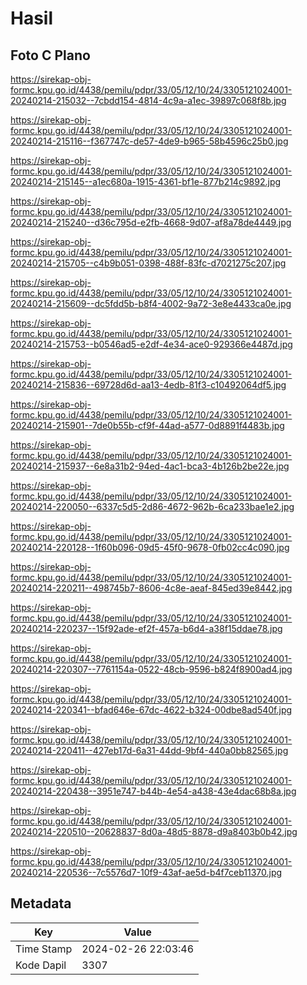 # Hasil

## Foto C Plano

https://sirekap-obj-formc.kpu.go.id/4438/pemilu/pdpr/33/05/12/10/24/3305121024001-20240214-215032--7cbdd154-4814-4c9a-a1ec-39897c068f8b.jpg

https://sirekap-obj-formc.kpu.go.id/4438/pemilu/pdpr/33/05/12/10/24/3305121024001-20240214-215116--f367747c-de57-4de9-b965-58b4596c25b0.jpg

https://sirekap-obj-formc.kpu.go.id/4438/pemilu/pdpr/33/05/12/10/24/3305121024001-20240214-215145--a1ec680a-1915-4361-bf1e-877b214c9892.jpg

https://sirekap-obj-formc.kpu.go.id/4438/pemilu/pdpr/33/05/12/10/24/3305121024001-20240214-215240--d36c795d-e2fb-4668-9d07-af8a78de4449.jpg

https://sirekap-obj-formc.kpu.go.id/4438/pemilu/pdpr/33/05/12/10/24/3305121024001-20240214-215705--c4b9b051-0398-488f-83fc-d7021275c207.jpg

https://sirekap-obj-formc.kpu.go.id/4438/pemilu/pdpr/33/05/12/10/24/3305121024001-20240214-215609--dc5fdd5b-b8f4-4002-9a72-3e8e4433ca0e.jpg

https://sirekap-obj-formc.kpu.go.id/4438/pemilu/pdpr/33/05/12/10/24/3305121024001-20240214-215753--b0546ad5-e2df-4e34-ace0-929366e4487d.jpg

https://sirekap-obj-formc.kpu.go.id/4438/pemilu/pdpr/33/05/12/10/24/3305121024001-20240214-215836--69728d6d-aa13-4edb-81f3-c10492064df5.jpg

https://sirekap-obj-formc.kpu.go.id/4438/pemilu/pdpr/33/05/12/10/24/3305121024001-20240214-215901--7de0b55b-cf9f-44ad-a577-0d8891f4483b.jpg

https://sirekap-obj-formc.kpu.go.id/4438/pemilu/pdpr/33/05/12/10/24/3305121024001-20240214-215937--6e8a31b2-94ed-4ac1-bca3-4b126b2be22e.jpg

https://sirekap-obj-formc.kpu.go.id/4438/pemilu/pdpr/33/05/12/10/24/3305121024001-20240214-220050--6337c5d5-2d86-4672-962b-6ca233bae1e2.jpg

https://sirekap-obj-formc.kpu.go.id/4438/pemilu/pdpr/33/05/12/10/24/3305121024001-20240214-220128--1f60b096-09d5-45f0-9678-0fb02cc4c090.jpg

https://sirekap-obj-formc.kpu.go.id/4438/pemilu/pdpr/33/05/12/10/24/3305121024001-20240214-220211--498745b7-8606-4c8e-aeaf-845ed39e8442.jpg

https://sirekap-obj-formc.kpu.go.id/4438/pemilu/pdpr/33/05/12/10/24/3305121024001-20240214-220237--15f92ade-ef2f-457a-b6d4-a38f15ddae78.jpg

https://sirekap-obj-formc.kpu.go.id/4438/pemilu/pdpr/33/05/12/10/24/3305121024001-20240214-220307--7761154a-0522-48cb-9596-b824f8900ad4.jpg

https://sirekap-obj-formc.kpu.go.id/4438/pemilu/pdpr/33/05/12/10/24/3305121024001-20240214-220341--bfad646e-67dc-4622-b324-00dbe8ad540f.jpg

https://sirekap-obj-formc.kpu.go.id/4438/pemilu/pdpr/33/05/12/10/24/3305121024001-20240214-220411--427eb17d-6a31-44dd-9bf4-440a0bb82565.jpg

https://sirekap-obj-formc.kpu.go.id/4438/pemilu/pdpr/33/05/12/10/24/3305121024001-20240214-220438--3951e747-b44b-4e54-a438-43e4dac68b8a.jpg

https://sirekap-obj-formc.kpu.go.id/4438/pemilu/pdpr/33/05/12/10/24/3305121024001-20240214-220510--20628837-8d0a-48d5-8878-d9a8403b0b42.jpg

https://sirekap-obj-formc.kpu.go.id/4438/pemilu/pdpr/33/05/12/10/24/3305121024001-20240214-220536--7c5576d7-10f9-43af-ae5d-b4f7ceb11370.jpg


## Metadata

| Key        | Value               |
| ---------- | ------------------- |
| Time Stamp | 2024-02-26 22:03:46 |
| Kode Dapil | 3307                |



